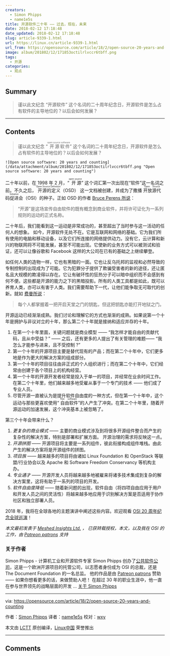```yaml
---
creators:
  - Simon Phipps
  - name1e5s
title: 开源软件二十年 —— 过去，现在，未来
date: 2018-02-12 17:18:48
date_updated: 2018-02-12 17:18:48
slug: article-9339-1.html
url: https://linux.cn/article-9339-1.html
url_from: https://opensource.com/article/18/2/open-source-20-years-and-counting
image: album/201802/12/171853octilrlvccr6tbff.png
tags:
  - 开源
categories:
  - 观点
---
```


## Summary

> 谨以此文纪念 “开源软件” 这个名词的二十周年纪念日，开源软件是怎么占有软件的主导地位的？以后会如何发展？

***

<!-- more -->

## Contents

> 
> 谨以此文纪念 “<ruby> 开源软件 <rt>  open source software </rt></ruby>” 这个名词的二十周年纪念日，开源软件是怎么占有软件的主导地位的？以后会如何发展？
> 
> 
> 

`![Open source software: 20 years and counting](/data/attachment/album/201802/12/171853octilrlvccr6tbff.png "Open source software: 20 years and counting")`

二十年以前，在 1998 年 2 月，“<ruby> 开源 <rt>  open source </rt></ruby>” 这个词汇第一次出现在“软件”这一名词之前。不久之后，<ruby> 开源的定义 <rt>  Open Source Definition </rt></ruby>（OSD） 这一文档被创建，并成为了撒播 <ruby> 开放源代码促进会 <rt>  Open Source Initiative </rt></ruby>（OSI）的种子。正如 OSD 的作者 [Bruce Perens 所说](https://perens.com/2017/09/26/on-usage-of-the-phrase-open-source/)：

> 
> “开源”是这场宣传自由软件的既有概念到商业软件，并将许可证化为一系列规则的运动的正式名称。
> 
> 
> 

二十年后，我们能看到这一运动是非常成功的，甚至超出了当时参与这一活动的任何人的想象。 如今，开源软件无处不在。它是互联网和网络的基础。它为我们所有使用的电脑和移动设备，以及它们所连接的网络提供动力。没有它，云计算和新兴的物联网将不可能发展，甚至不可能出现。它使新的业务方式可以被测试和验证，还可以让像谷歌和 Facebook 这样的大公司在已有的基础之上继续攀登。

如任何人类的造物一样，它也有黑暗的一面。它也让反乌托邦的监视和必然导致的专制控制的出现成为了可能。它为犯罪分子提供了欺骗受害者的新的途径，还让匿名且大规模的欺凌得以存在。它让有破环性的狂热分子可以暗中组织而不会感到有何不便。这些都是开源的能力之下的黑暗投影。所有的人类工具都是如此，既可以养育人类，亦可以有害于人类。我们需要帮助下一代，让他们能争取无可取代的创新。就如 [费曼所说](https://www.brainpickings.org/2013/07/19/richard-feynman-science-morality-poem/)：

> 
> 每个人都掌握着一把开启天堂之门的钥匙，但这把钥匙亦能打开地狱之门。
> 
> 
> 

开源运动已经渐渐成熟。我们讨论和理解它的方式也渐渐的成熟。如果说第一个十年是拥护与非议对立的十年，那么第二个十年就是接纳和适应并存的十年。

1. 在第一个十年里面，关键问题就是商业模型 —— “我怎样才能自由的贡献代码，且从中受益？” —— 之后，还有更多的人提出了有关管理的难题—— “我怎么才能参与进来，且不受控制 ?”
2. 第一个十年的开源项目主要是替代现有的产品；而在第二个十年中，它们更多地是作为更大的解决方案的组成部分。
3. 第一个十年的项目往往由非正式的个人组织进行；而在第二个十年中，它们经常由创建于各个项目上的机构经营。
4. 第一个十年的开源开发者经常是投入于单一的项目，并经常在业余时间工作。 在第二个十年里，他们越来越多地受雇从事于一个专门的技术 —— 他们成了专业人员。
5. 尽管开源一直被认为是提升软件自由度的一种方式，但在第一个十年中，这个运动与那些更喜欢使用“<ruby> 自由软件 <rt>  free software </rt></ruby>”的人产生了冲突。在第二个十年里，随着开源运动的加速发展，这个冲突基本上被忽略了。

第三个十年会带来什么？

1. *更复杂的商业模式* —— 主要的商业模式涉及到将很多开源组件整合而产生的复杂性的解决方案，特别是部署和扩展方面。 开源治理的需求将反映这一点。
2. *开源拼图* —— 开源项目将主要是一系列组件，彼此衔接构成组件堆栈。由此产生的解决方案将是开源组件的拼图。
3. *项目族* —— 越来越多的项目将由诸如 Linux Foundation 和 OpenStack 等联盟/行业协会以及 Apache 和 Software Freedom Conservancy 等机构主办。
4. *专业通才* —— 开源开发人员将越来越多地被雇来将诸多技术集成到复杂的解决方案里，这将有助于一系列的项目的开发。
5. *软件自由度降低* —— 随着新问题的出现，软件自由（将四项自由应用于用户和开发人员之间的灵活性）将越来越多地应用于识别解决方案是否适用于协作社区和独立部署人员。

2018 年，我将在全球各地的主题演讲中阐述这些内容。欢迎观看 [OSI 20 周年纪念全球巡演](https://opensource.org/node/905)！

*本文最初发表于 [Meshed Insights Ltd.](https://meshedinsights.com/2017/12/21/20-years-and-counting/) ， 已获转载授权，本文，以及我在 OSI 的工作，由 [Patreon patrons](https://patreon.com/webmink) 支持*

### 关于作者

Simon Phipps - 计算机工业和开源软件专家 Simon Phipps 创办了[公共软件公司](https://publicsoftware.eu/)，这是一个欧洲开源项目的托管公司，以志愿者身份成为 OSI 的总裁，还是 The Document Foundation 的一名总监。 他的作品是由 [Patreon patrons](https://patreon.com/webmink) 赞助 —— 如果你想看更多的话，来做赞助人吧！ 在超过 30 年的职业生涯中，他一直在参与世界领先的战略层面的开发 ... [关于 Simon Phipps](https://opensource.com/users/simonphipps)

---

via: <https://opensource.com/article/18/2/open-source-20-years-and-counting>

作者：[Simon Phipps](https://opensource.com/users/simonphipps) 译者：[name1e5s](https://github.com/name1e5s) 校对：[wxy](https://github.com/wxy)

本文由 [LCTT](https://github.com/LCTT/TranslateProject) 原创编译，[Linux中国](https://linux.cn/) 荣誉推出

***

## Comments

